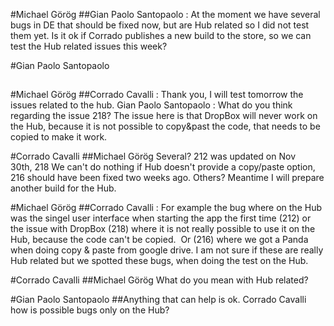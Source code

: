 #Michael Görög
##Gian Paolo Santopaolo : At the moment we have several bugs in DE that should be fixed now, but are Hub related so I did not test them yet. Is it ok if Corrado publishes a new build to the store, so we can test the Hub related issues this week?

#Gian Paolo Santopaolo
##

#Michael Görög
##Corrado Cavalli : Thank you, I will test tomorrow the issues related to the hub. Gian Paolo Santopaolo : What do you think regarding the issue 218? The issue here is that DropBox will never work on the Hub, because it is not possible to copy&past the code, that needs to be copied to make it work.

#Corrado Cavalli
##Michael Görög Several? 212 was updated on Nov 30th, 218 We can't do nothing if Hub doesn't provide a copy/paste option, 216 should have been fixed two weeks ago. Others? Meantime I will prepare another build for the Hub.

#Michael Görög
##Corrado Cavalli : For example the bug where on the Hub was the singel user interface when starting the app the first time (212) or the issue with DropBox (218) where it is not really possible to use it on the Hub, because the code can't be copied.  Or (216) where we got a Panda when doing copy & paste from google drive. I am not sure if these are really Hub related but we spotted these bugs, when doing the test on the Hub.

#Corrado Cavalli
##Michael Görög What do you mean with Hub related?

#Gian Paolo Santopaolo
##Anything that can help is ok. Corrado Cavalli how is possible bugs only on the Hub?
